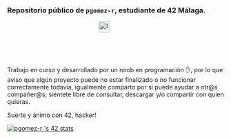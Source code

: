 ### Repositorio público de `pgomez-r`, estudiante de 42 Málaga.

<div style="display: flex; justify-content: space-around;">
  <a href="https://billowy-vermicelli-8e6.notion.site/42-M-laga-5d9a971e88244325a734d7a13b8eb37d" style="margin-right: 10px;">
    <img src="https://github.com/pgomez-r/pgomez-r/assets/115219064/b2e7183a-8a86-4464-9312-4fda05f7a84c" alt="Image 1" style="width:60%;">
  </a>
</div>
<br>

Trabajo en curso y desarrollado por un noob en programación :raised_hand:, por lo que aviso que algún proyecto puede no estar finalizado o no funcionar correctamente todavía, igualmente comparto por si puede ayudar a otr@s compañer@s; siéntete libre de consultar, descargar y/o compartir con quien quieras.

Suerte y ánimo con 42, hacker! 

[![pgomez-r 's 42 stats](https://badge.mediaplus.ma/colorfulwaves/pgomez-r)](https://github.com/oakoudad/badge42)
